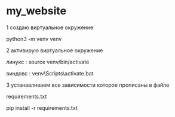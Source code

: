# my_website

1 создаю виртуальное окружение


python3 -m venv venv


2 активирую виртуальное окружение


линукс : source venv/bin/activate


виндовс : venv\Scripts\activate.bat


3 устанавливаем все зависимости которое 
прописаны в файле 

requirements.txt


pip install -r requirements.txt